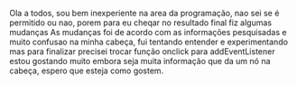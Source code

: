 Ola a todos, sou bem inexperiente na area da programação, nao sei se é permitido ou nao, porem para eu cheqar no resultado final fiz algumas mudanças
As mudanças foi de acordo com as informações pesquisadas e muito confusao na minha cabeça, fui tentando entender e experimentando mas para finalizar precisei trocar função onclick para addEventListener
estou gostando muito embora seja muita informação que da um nó na cabeça, espero que esteja como gostem.
